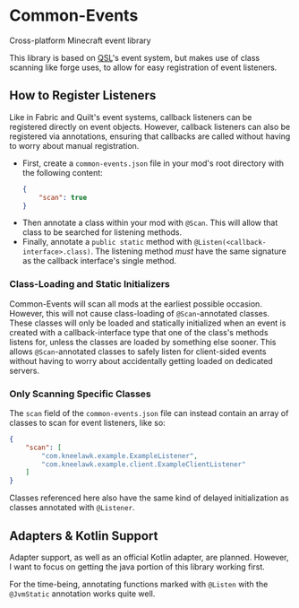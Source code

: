 # Common-Events

Cross-platform Minecraft event library

This library is based on [QSL]'s event system, but makes use of class scanning like forge uses, to allow for easy
registration of event listeners.

[QSL]: https://github.com/QuiltMC/quilt-standard-libraries

## How to Register Listeners

Like in Fabric and Quilt's event systems, callback listeners can be registered directly on event objects. However,
callback listeners can also be registered via annotations, ensuring that callbacks are called without having to worry
about manual registration.

* First, create a `common-events.json` file in your mod's root directory with the following content:
    ```json
    {
        "scan": true
    }
    ```
* Then annotate a class within your mod with `@Scan`. This will allow that class to be searched for listening
  methods.
* Finally, annotate a `public static` method with `@Listen(<callback-interface>.class)`. The listening method *must*
  have the same signature as the callback interface's single method.

### Class-Loading and Static Initializers

Common-Events will scan all mods at the earliest possible occasion. However, this will not cause class-loading
of `@Scan`-annotated classes. These classes will only be loaded and statically initialized when an event is created
with a callback-interface type that one of the class's methods listens for, unless the classes are loaded by something
else sooner. This allows `@Scan`-annotated classes to safely listen for client-sided events without having to worry
about accidentally getting loaded on dedicated servers.

### Only Scanning Specific Classes

The `scan` field of the `common-events.json` file can instead contain an array of classes to scan for event listeners,
like so:

```json
{
    "scan": [
        "com.kneelawk.example.ExampleListener",
        "com.kneelawk.example.client.ExampleClientListener"
    ]
}
```

Classes referenced here also have the same kind of delayed initialization as classes annotated with `@Listener`.

## Adapters & Kotlin Support

Adapter support, as well as an official Kotlin adapter, are planned. However, I want to focus on getting the java
portion of this library working first.

For the time-being, annotating functions marked with `@Listen` with the `@JvmStatic` annotation works quite well.
